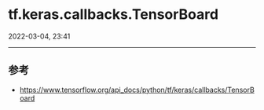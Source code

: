 # tf.keras.callbacks.TensorBoard

2022-03-04, 23:41
***

## 参考

- https://www.tensorflow.org/api_docs/python/tf/keras/callbacks/TensorBoard
